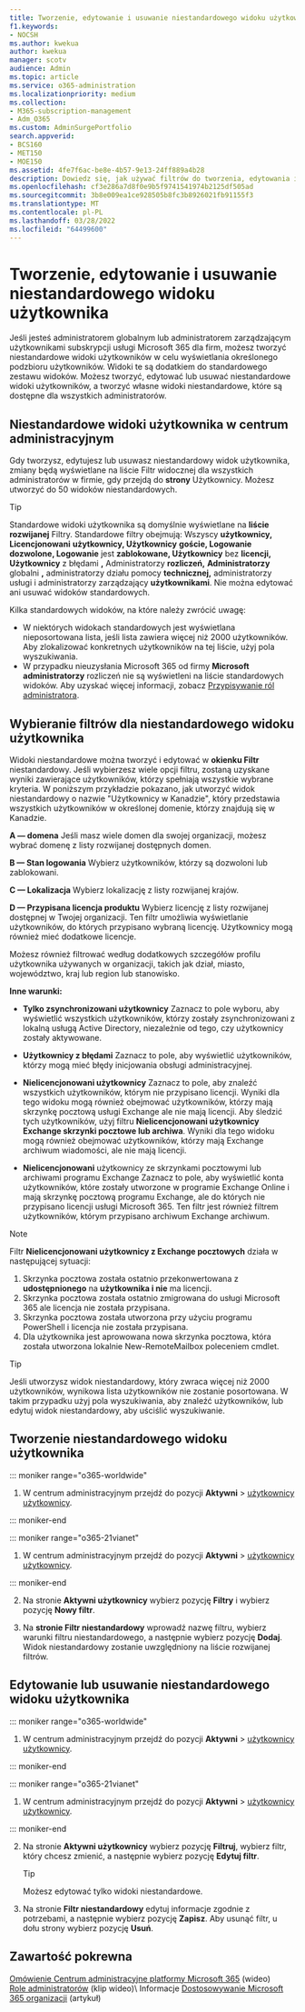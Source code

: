 ```yaml
---
title: Tworzenie, edytowanie i usuwanie niestandardowego widoku użytkownika
f1.keywords:
- NOCSH
ms.author: kwekua
author: kwekua
manager: scotv
audience: Admin
ms.topic: article
ms.service: o365-administration
ms.localizationpriority: medium
ms.collection:
- M365-subscription-management
- Adm_O365
ms.custom: AdminSurgePortfolio
search.appverid:
- BCS160
- MET150
- MOE150
ms.assetid: 4fe7f6ac-be8e-4b57-9e13-24ff889a4b28
description: Dowiedz się, jak używać filtrów do tworzenia, edytowania i usuwania niestandardowego widoku użytkownika w Microsoft 365.
ms.openlocfilehash: cf3e286a7d8f0e9b5f9741541974b2125df505ad
ms.sourcegitcommit: 3b8e009ea1ce928505b8fc3b8926021fb91155f3
ms.translationtype: MT
ms.contentlocale: pl-PL
ms.lasthandoff: 03/28/2022
ms.locfileid: "64499600"
---
```

# <a name="create-edit-or-delete-a-custom-user-view"></a>Tworzenie, edytowanie i usuwanie niestandardowego widoku użytkownika

Jeśli jesteś administratorem globalnym lub administratorem zarządzającym użytkownikami subskrypcji usługi Microsoft 365 dla firm, możesz tworzyć niestandardowe widoki użytkowników w celu wyświetlania określonego podzbioru użytkowników. Widoki te są dodatkiem do standardowego zestawu widoków. Możesz tworzyć, edytować lub usuwać niestandardowe widoki użytkowników, a tworzyć własne widoki niestandardowe, które są dostępne dla wszystkich administratorów.
  
## <a name="custom-user-views-in-the-admin-center"></a>Niestandardowe widoki użytkownika w centrum administracyjnym

Gdy tworzysz, edytujesz lub usuwasz niestandardowy widok użytkownika, zmiany będą wyświetlane na liście Filtr widocznej dla wszystkich administratorów w firmie, gdy przejdą do **strony** Użytkownicy. Możesz utworzyć do 50 widoków niestandardowych. 

> [!TIP]
>  Standardowe widoki użytkownika są domyślnie wyświetlane na **liście rozwijanej** Filtry. Standardowe filtry obejmują: Wszyscy **użytkownicy, Licencjonowani** **użytkownicy, Użytkownicy** **goście, Logowanie**  **dozwolone, Logowanie** jest **zablokowane, Użytkownicy** bez **licencji, Użytkownicy** z błędami **,** Administratorzy **rozliczeń,** **Administratorzy** globalni **,** administratorzy działu pomocy **technicznej,** administratorzy usługi i administratorzy zarządzający **użytkownikami**. Nie można edytować ani usuwać widoków standardowych. 

Kilka standardowych widoków, na które należy zwrócić uwagę: 

- W niektórych widokach standardowych jest wyświetlana nieposortowana lista, jeśli lista zawiera więcej niż 2000 użytkowników. Aby zlokalizować konkretnych użytkowników na tej liście, użyj pola wyszukiwania. 
- W przypadku nieuzysłania Microsoft 365 od firmy **Microsoft administratorzy** rozliczeń nie są wyświetleni na liście standardowych widoków. Aby uzyskać więcej informacji, zobacz [Przypisywanie ról administratora](assign-admin-roles.md). 
  
## <a name="choose-the-filters-for-your-custom-user-view"></a>Wybieranie filtrów dla niestandardowego widoku użytkownika

Widoki niestandardowe można tworzyć i edytować w **okienku Filtr** niestandardowy. Jeśli wybierzesz wiele opcji filtru, zostaną uzyskane wyniki zawierające użytkowników, którzy spełniają wszystkie wybrane kryteria. W poniższym przykładzie pokazano, jak utworzyć widok niestandardowy o nazwie "Użytkownicy w Kanadzie", który przedstawia wszystkich użytkowników w określonej domenie, którzy znajdują się w Kanadzie. 

  
 **A — domena** Jeśli masz wiele domen dla swojej organizacji, możesz wybrać domenę z listy rozwijanej dostępnych domen. 
  
 **B — Stan logowania** Wybierz użytkowników, którzy są dozwoloni lub zablokowani. 
  
 **C — Lokalizacja** Wybierz lokalizację z listy rozwijanej krajów. 
  
 **D — Przypisana licencja produktu** Wybierz licencję z listy rozwijanej dostępnej w Twojej organizacji. Ten filtr umożliwia wyświetlanie użytkowników, do których przypisano wybraną licencję. Użytkownicy mogą również mieć dodatkowe licencje. 
  
Możesz również filtrować według dodatkowych szczegółów profilu użytkownika używanych w organizacji, takich jak dział, miasto, województwo, kraj lub region lub stanowisko.
  
 **Inne warunki:**
  
- **Tylko zsynchronizowani użytkownicy** Zaznacz to pole wyboru, aby wyświetlić wszystkich użytkowników, którzy zostały zsynchronizowani z lokalną usługą Active Directory, niezależnie od tego, czy użytkownicy zostały aktywowane. 
    
- **Użytkownicy z błędami** Zaznacz to pole, aby wyświetlić użytkowników, którzy mogą mieć błędy inicjowania obsługi administracyjnej. 
    
- **Nielicencjonowani użytkownicy** Zaznacz to pole, aby znaleźć wszystkich użytkowników, którym nie przypisano licencji. Wyniki dla tego widoku mogą również obejmować użytkowników, którzy mają skrzynkę pocztową usługi Exchange ale nie mają licencji. Aby śledzić tych użytkowników, użyj filtru **Nielicencjonowani użytkownicy Exchange skrzynki pocztowe lub archiwa**. Wyniki dla tego widoku mogą również obejmować użytkowników, którzy mają Exchange archiwum wiadomości, ale nie mają licencji.
    
- **Nielicencjonowani** użytkownicy ze skrzynkami pocztowymi lub archiwami programu Exchange Zaznacz to pole, aby wyświetlić konta użytkowników, które zostały utworzone w programie Exchange Online i mają skrzynkę pocztową programu Exchange, ale do których nie przypisano licencji usługi Microsoft 365. Ten filtr jest również filtrem użytkowników, którym przypisano archiwum Exchange archiwum. 

> [!NOTE]
> Filtr **Nielicencjonowani użytkownicy z Exchange pocztowych** działa w następującej sytuacji:
1. Skrzynka pocztowa została ostatnio przekonwertowana z **udostępnionego** na **użytkownika i nie** ma licencji.
2. Skrzynka pocztowa została ostatnio zmigrowana do usługi Microsoft 365 ale licencja nie została przypisana.
3. Skrzynka pocztowa została utworzona przy użyciu programu PowerShell i licencja nie została przypisana.
4. Dla użytkownika jest aprowowana nowa skrzynka pocztowa, która została utworzona lokalnie New-RemoteMailbox poleceniem cmdlet.
    
> [!TIP]
> Jeśli utworzysz widok niestandardowy, który zwraca więcej niż 2000 użytkowników, wynikowa lista użytkowników nie zostanie posortowana. W takim przypadku użyj pola wyszukiwania, aby znaleźć użytkowników, lub edytuj widok niestandardowy, aby uściślić wyszukiwanie. 
  
## <a name="create-a-custom-user-view"></a>Tworzenie niestandardowego widoku użytkownika

::: moniker range="o365-worldwide"

1. W centrum administracyjnym przejdź do pozycji **Aktywni** \> <a href="https://go.microsoft.com/fwlink/p/?linkid=834822" target="_blank">użytkownicy użytkownicy</a>.
  
::: moniker-end

::: moniker range="o365-21vianet"

1. W centrum administracyjnym przejdź do pozycji **Aktywni** \> <a href="https://go.microsoft.com/fwlink/p/?linkid=850628" target="_blank">użytkownicy użytkownicy</a>.  

::: moniker-end
    
2. Na stronie **Aktywni użytkownicy** wybierz pozycję **Filtry** i wybierz pozycję **Nowy filtr**.
  
3. Na **stronie Filtr niestandardowy** wprowadź nazwę filtru, wybierz warunki filtru niestandardowego, a następnie wybierz pozycję **Dodaj**. Widok niestandardowy zostanie uwzględniony na liście rozwijanej filtrów.

## <a name="edit-or-delete-a-custom-user-view"></a>Edytowanie lub usuwanie niestandardowego widoku użytkownika

::: moniker range="o365-worldwide"

1. W centrum administracyjnym przejdź do pozycji **Aktywni** \> <a href="https://go.microsoft.com/fwlink/p/?linkid=834822" target="_blank">użytkownicy użytkownicy</a>.

::: moniker-end

::: moniker range="o365-21vianet"

1. W centrum administracyjnym przejdź do pozycji **Aktywni** \> <a href="https://go.microsoft.com/fwlink/p/?linkid=850628" target="_blank">użytkownicy użytkownicy</a>. 

::: moniker-end 
    
2. Na stronie **Aktywni użytkownicy** wybierz pozycję **Filtruj**, wybierz filtr, który chcesz zmienić, a następnie wybierz pozycję **Edytuj filtr**. 
    
    > [!TIP]
    > Możesz edytować tylko widoki niestandardowe. 
  
3. Na stronie **Filtr niestandardowy** edytuj informacje zgodnie z potrzebami, a następnie wybierz pozycję **Zapisz**. Aby usunąć filtr, u dołu strony wybierz pozycję **Usuń**. 

## <a name="related-content"></a>Zawartość pokrewna

[Omówienie Centrum administracyjne platformy Microsoft 365](../admin-overview/admin-center-overview.md) (wideo)\
[Role administratorów](../add-users/about-admin-roles.md) (klip wideo)\ Informacje
[Dostosowywanie Microsoft 365 organizacji](../setup/customize-your-organization-theme.md) (artykuł)


     
